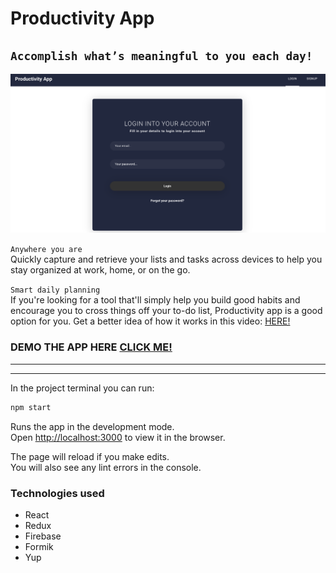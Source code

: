 # Productivity App

## `Accomplish what’s meaningful to you each day!`

![pic](pictures/img1.png)

 `Anywhere you are`<br>
Quickly capture and retrieve your lists and tasks across devices to help you stay organized at work, home, or on the go. 

`Smart daily planning`<br>
If you're looking for a tool that'll simply help you build good habits and encourage you to cross things off your to-do list, Productivity app is a good option for you. Get a better idea of how it works in this video: [HERE!](https://drive.google.com/open?id=183neDgc_ltHjbHAzDLZat9N0qu6OaT84) 

### DEMO THE APP HERE [CLICK ME!](https://tracker-2152.web.app)

___
___

In the project terminal you can run:

```bash
npm start
```
Runs the app in the development mode.<br>
Open [http://localhost:3000](http://localhost:3000) to view it in the browser.

The page will reload if you make edits.<br>
You will also see any lint errors in the console.

### Technologies used
* React       
* Redux
* Firebase 
* Formik
* Yup












